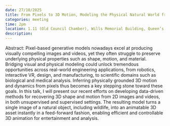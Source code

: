 ```yaml
---
date: 27/10/2025
title: From Pixels to 3D Motion, Modeling the Physical Natural World from Images - Elliott (Shangzhe) Wu, University of Cambridge
categories: meeting
time: 2pm
location: 1.11 (Old Council Chamber), Wills Memorial Building, Queen’s Rd, Bristol BS8 1RJ
description:
---
```

Abstract: Pixel-based generative models nowadays excel at producing visually compelling images and videos, yet they often struggle to preserve underlying physical properties such as shape, motion, and material. Bridging visual and physical modeling could unlock tremendous opportunities across real-world engineering applications, from robotics, interactive VR, design, and manufacturing, to scientific domains such as biological and medical analysis. Inferring physically grounded 3D motion and dynamics from pixels thus becomes a key stepping stone toward these goals. In this talk, I will present our recent efforts on developing data-driven methods for recovering 3D shape and motion from 2D images and videos, in both unsupervised and supervised settings. The resulting model turns a single image of a natural object, including wildlife, into an animatable 3D asset instantly in a feed-forward fashion, enabling efficient and controllable 3D animation for entertainment and analysis.